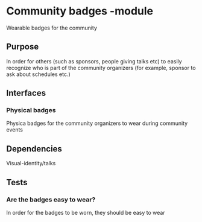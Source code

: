 # Community badges -module

Wearable badges for the community

## Purpose

In order for others (such as sponsors, people giving talks etc) to easily recognize who is part of
the community organizers (for example, sponsor to ask about schedules etc.)

## Interfaces

### Physical badges

Physica badges for the community organizers to wear during community events

## Dependencies

Visual-identity/talks

## Tests

### Are the badges easy to wear?

In order for the badges to be worn, they should be easy to wear
